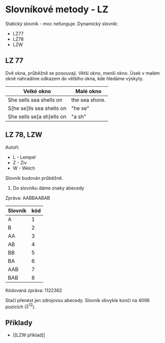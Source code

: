 # Slovníkové metody - LZ
Statický slovník - moc nefunguje.
Dynamický slovník:
- LZ77
- LZ78
- LZW

## LZ 77
Dvě okna, průběžně se posouvají.
Větší okno, menší okno.
Úsek v malém okně nahradíme odkazem do většího okna, kde hledáme výskyty.

| Velké okno                  | Malé okno      |
| --------------------------- | -------------- |
| She sells sea shells on     | the sea shore. |
| S[he se]lls sea shells on | "he se"        |
| She sells se[a sh]ells on | "a sh"         |

## LZ 78, LZW
Autoři:
- L - Lempel
- Z - Ziv
- W - Welch

Slovník budován průběžně.
1. Do slovníku dáme znaky abecedy

Zpráva: AABBAABAB

| Slovník | kód |
| ------- | --- |
| A       | 1   |
| B       | 2   |
| AA      | 3   |
| AB      | 4   |
| BB      | 5   |
| BA      | 6   |
| AAB     | 7   |
| BAB     | 8    |

Kódovaná zpráva: 1122362

Stačí přenést jen zdrojovou abecedy.
Slovník obvykle končí na 4096 pozicích ($2^{12}$).

## Příklady
- [[LZW příklad]]